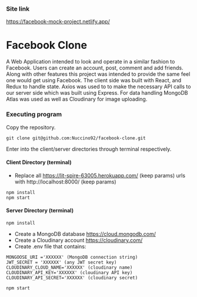 ### Site link
https://facebook-mock-project.netlify.app/


# Facebook Clone

A Web Application intended to look and operate in a similar fashion to Facebook. Users can create an account, post, comment and add friends. Along with other features this project was intended to provide the same feel one would get using Facebook. The client side was built with React, and Redux to handle state. Axios was used to to make the necessary API calls to our server side which was built using Express. For data handling MongoDB Atlas was used as well as Cloudinary for image uploading.


### Executing program

Copy the repository.
```
git clone git@github.com:Nuccino92/facebook-clone.git
```

Enter into the client/server directories through terminal respectively.

#### Client Directory (terminal)

* Replace all https://lit-spire-63005.herokuapp.com/ (keep params) urls with http://localhost:8000/ (keep params)

```
npm install
npm start
```
#### Server Directory (terminal)
```
npm install
```
* Create a MongoDB database https://cloud.mongodb.com/
* Create a Cloudinary account https://cloudinary.com/
* Create .env file that contains:
```
MONGOOSE_URI ='XXXXXX' (MongoDB connection string)
JWT_SECRET = 'XXXXXX' (any JWT secret key)
CLOUDINARY_CLOUD_NAME='XXXXXX' (cloudinary name)
CLOUDINARY_API_KEY='XXXXXX' (cloudinary API key)
CLOUDINARY_API_SECRET='XXXXXX' (cloudinary secret)
```

```
npm start
```
